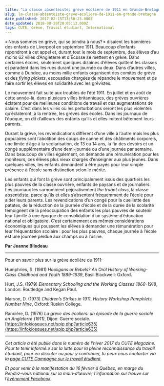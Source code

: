 ```yaml
---
title: "La classe absentéiste: grève écolière de 1911 en Grande-Bretagne"
slug: la-classe-absenteiste-greve-ecoliere-de-1911-en-grande-bretagne
date_published: 2017-02-15T13:50:23.000Z
date_updated: 2018-08-20T20:05:13.000Z
tags: CUTE, Grève, Travail étudiant, International
---
```


« Nous sommes en grève, qui se joindra à nous? » disaient les bannières des enfants de Liverpool en septembre 1911. Beaucoup d’enfants répondront à cet appel et, durant tout le mois de septembre, des élèves d’au moins 62 villes d’Angleterre et d’Écosse se mettent en grève. Dans certaines écoles, seulement quelques dizaines d’élèves quittent les classes et paradent dans les rues durant une journée ou deux. Dans d’autres villes, comme à Dundee, au moins mille enfants organisent des comités de grève et des *flying pickets*, escouades chargées de répandre le mouvement et de faire sortir les élèves en solidarité avec les grévistes.

Le mouvement fait suite aux troubles de l’été 1911. En juillet et en août de cette année-là, dans plusieurs villes britanniques, des grèves ouvrières éclatent pour de meilleures conditions de travail et des augmentations de salaire. C’est dans les villes où les perturbations seront les plus violentes qu’éclateront, à la rentrée, les grèves des écoles. Dans les journaux de l’époque, on dit d’ailleurs des enfants qu’ils et elles imitent bêtement leurs parents.

Durant la grève, les revendications diffèrent d’une ville à l’autre mais les plus populaires sont l’abolition des coups de canne et des châtiments corporels, une limite d’âge à la scolarisation, de 13 ou 14 ans, la fin des devoirs et un congé supplémentaire d’une demi-journée ou d’une journée par semaine. Dans beaucoup de villes également, on demande une rémunération pour les moniteurs, ces élèves plus vieux chargés d’enseigner aux plus jeunes. Dans quelques villes, les enfants demandent à être payés pour leur simple présence à l’école sans distinction selon le mérite.

Les enfants qui font la grève sont principalement issus des quartiers les plus pauvres de la classe ouvrière, enfants de paysans et de journaliers. Les journaux les surnomment péjorativement *the truant class*, la classe absentéiste, parce qu’ils et elles s’absentent fréquemment de l’école pour aider leurs parents. Les revendications d’un congé pour la cueillette des patates, de la réduction de la journée d’école et de la durée de la scolarité témoignent de la préoccupation des enfants les plus pauvres de soutenir leur famille à une époque de consolidation d’un système d’éducation national et obligatoire. C’est certainement ces mêmes considérations économiques qui poussent les élèves à demander une rémunération pour leur fréquentation scolaire : pour les plus pauvres, chaque journée à l’école est une journée perdue aux champs ou à l’usine.

**Par Jeanne Bilodeau**

---

Pour en savoir plus sur la grève écolière de 1911:

Humphries, S. (1981) *Hooligans or Rebels? An Oral History of Working-Class Childhood and Youth 1889-1939*, Basil Blackwell: Oxford.

Hurt, J.S. (1979) *Elementary Schooling and the Working Classes 1860-1918*, London: Routledge and Kegan Paul. 

Marson, D. (1973) *Children’s Strikes in 1911*, *History Workshop Pamphlets, Number Nine*, Oxford: Ruskin College.

Rancière, D. (1976) *La grève des écoliers: un épisode de la guerre sociale en Angleterre (1911)*, Dijon: Guerre sociale.[https://infokiosques.net/spip.php?article635](https://infokiosques.net/spip.php?article635)

---

*Cet article a été publié dans le numéro de l’hiver 2017 du CUTE Magazine.*
*Pour te tenir informé.e sur la lutte pour la pleine reconnaissance du travail étudiant, pour en discuter ou pour y contribuer, tu peux nous contacter via la [page CUTE Campagne sur le travail étudiant](https://www.facebook.com/campagnetravailetudiant).*

*Et pour venir à la manifestation du 16 février à Québec, en marge du Rendez-vous national sur la main-d’œuvre, l’information sur trouve sur l’[évènement Facebook](https://www.facebook.com/events/396780237340198/).*
